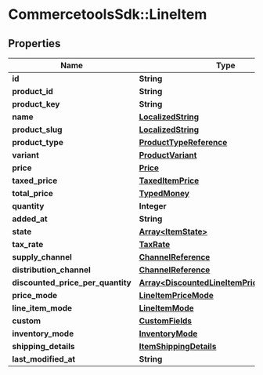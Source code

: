 # CommercetoolsSdk::LineItem

## Properties
Name | Type | Description | Notes
------------ | ------------- | ------------- | -------------
**id** | **String** |  | [optional] 
**product_id** | **String** |  | [optional] 
**product_key** | **String** |  | [optional] 
**name** | [**LocalizedString**](LocalizedString.md) |  | [optional] 
**product_slug** | [**LocalizedString**](LocalizedString.md) |  | [optional] 
**product_type** | [**ProductTypeReference**](ProductTypeReference.md) |  | [optional] 
**variant** | [**ProductVariant**](ProductVariant.md) |  | [optional] 
**price** | [**Price**](Price.md) |  | [optional] 
**taxed_price** | [**TaxedItemPrice**](TaxedItemPrice.md) |  | [optional] 
**total_price** | [**TypedMoney**](TypedMoney.md) |  | [optional] 
**quantity** | **Integer** |  | [optional] 
**added_at** | **String** |  | [optional] 
**state** | [**Array&lt;ItemState&gt;**](ItemState.md) |  | [optional] 
**tax_rate** | [**TaxRate**](TaxRate.md) |  | [optional] 
**supply_channel** | [**ChannelReference**](ChannelReference.md) |  | [optional] 
**distribution_channel** | [**ChannelReference**](ChannelReference.md) |  | [optional] 
**discounted_price_per_quantity** | [**Array&lt;DiscountedLineItemPriceForQuantity&gt;**](DiscountedLineItemPriceForQuantity.md) |  | [optional] 
**price_mode** | [**LineItemPriceMode**](LineItemPriceMode.md) |  | [optional] 
**line_item_mode** | [**LineItemMode**](LineItemMode.md) |  | [optional] 
**custom** | [**CustomFields**](CustomFields.md) |  | [optional] 
**inventory_mode** | [**InventoryMode**](InventoryMode.md) |  | [optional] 
**shipping_details** | [**ItemShippingDetails**](ItemShippingDetails.md) |  | [optional] 
**last_modified_at** | **String** |  | [optional] 

